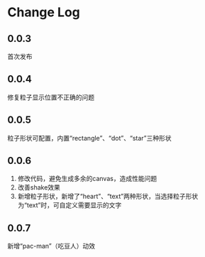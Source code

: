 # Change Log
## 0.0.3 
首次发布
## 0.0.4 
修复粒子显示位置不正确的问题
## 0.0.5 
粒子形状可配置，内置“rectangle”、“dot”、“star”三种形状
## 0.0.6
1. 修改代码，避免生成多余的canvas，造成性能问题
2. 改善shake效果
3. 新增粒子形状，新增了“heart”、“text”两种形状，当选择粒子形状为“text”时，可自定义需要显示的文字
## 0.0.7
新增“pac-man”（吃豆人）动效